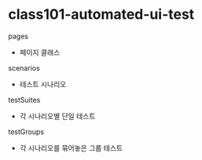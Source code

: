 # class101-automated-ui-test

pages
- 페이지 클래스

scenarios
- 테스트 시나리오

testSuites
- 각 시나리오별 단일 테스트

testGroups
- 각 시나리오를 묶어놓은 그룹 테스트
